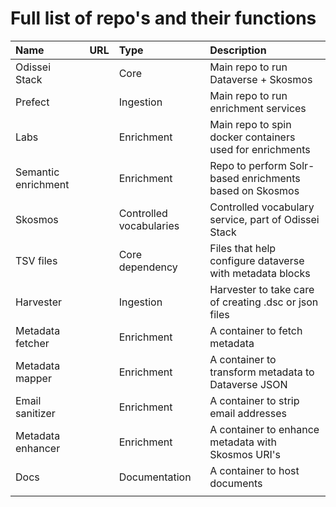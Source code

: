 # Full list of repo's and their functions

| Name  | URL  | Type  | Description  |
|:--|:--|:--|:--|
| Odissei Stack  |   | Core  | Main repo to run Dataverse + Skosmos  | 
| Prefect  |   | Ingestion  | Main repo to run enrichment services  |
| Labs  |   | Enrichment  | Main repo to spin docker containers used for enrichments  |
| Semantic enrichment  |   | Enrichment  | Repo to perform Solr-based enrichments based on Skosmos  |
| Skosmos  |   | Controlled vocabularies  | Controlled vocabulary service, part of Odissei Stack  |
| TSV files  |   | Core dependency  | Files that help configure dataverse with metadata blocks  |
| Harvester  |   | Ingestion  | Harvester to take care of creating .dsc or json files |
| Metadata fetcher  |   | Enrichment | A container to fetch metadata |
| Metadata mapper  |   | Enrichment | A container to transform metadata to Dataverse JSON |
| Email sanitizer  |   | Enrichment | A container to strip email addresses  |
| Metadata enhancer  |   | Enrichment | A container to enhance metadata with Skosmos URI's |
| Docs  |   | Documentation  | A container to host documents |
|   |   |   |   |
